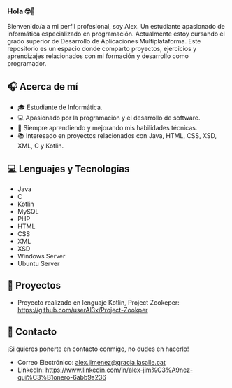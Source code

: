 ### Hola 🤓👋

Bienvenido/a a mi perfil profesional, soy Alex. Un estudiante apasionado de informática especializado en programación. Actualmente estoy cursando el grado superior de Desarrollo de Aplicaciones Multiplataforma. Este repositorio es un espacio donde comparto proyectos, ejercicios y aprendizajes relacionados con mi formación y desarrollo como programador.
  
## 🎧 Acerca de mí

- 🎓 Estudiante de Informática.
- 💻 Apasionado por la programación y el desarrollo de software.
- 🌱 Siempre aprendiendo y mejorando mis habilidades técnicas.
- 📚 Interesado en proyectos relacionados con Java, HTML, CSS, XSD, XML, C y Kotlin.

## 💻 Lenguajes y Tecnologías 

- Java
- C
- Kotlin
- MySQL
- PHP
- HTML
- CSS
- XML
- XSD
- Windows Server
- Ubuntu Server

## 📂 Proyectos 

- Proyecto realizado en lenguaje Kotlin, Project Zookeper: https://github.com/userAl3x/Project-Zookper
  
## 📲 Contacto 

¡Si quieres ponerte en contacto conmigo, no dudes en hacerlo!

- Correo Electrónico: alex.jimenez@gracia.lasalle.cat
- LinkedIn: https://www.linkedin.com/in/alex-jim%C3%A9nez-qui%C3%B1onero-6abb9a236

<!--
**userAl3x/userAl3x** is a ✨ _special_ ✨ repository because its `README.md` (this file) appears on your GitHub profile.

Here are some ideas to get you started:

- 🔭 I’m currently working on ...
- 🌱 I’m currently learning ...
- 👯 I’m looking to collaborate on ...
- 🤔 I’m looking for help with ...
- 💬 Ask me about ...
- 📫 How to reach me: ...
- 😄 Pronouns: ...
- ⚡ Fun fact: ...
-->
